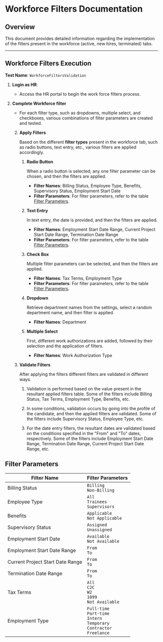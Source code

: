 
# Workforce Filters Documentation

## Overview
This document provides detailed information regarding the implementation of the filters present in the workforce (active, new hires, terminated) tabs.

---
## Workforce Filters Execution

**Test Name**: `WorkforceFiltersValidation`






1. **Login as HR**:
    - Access the HR portal to begin the work force filters process.



1. **Complete Workforce filter**
    - For each filter type, such as dropdowns, multiple select, and checkboxes, various combinations of filter parameters are created and tested.

      
    2. **Apply Filters**
        
        Based on the different **filter types** present in the workforce tab, such as radio buttons, text entry, etc., various filters are applied accordingly.

        1. **Radio Button**

            When a radio button is selected, any one filter parameter can be chosen, and then the filters are applied.

            - **Filter Names**: Billing Status, Employee Type, Benefits, Supervisory Status, Employment Start Date
            - **Filter Parameters**: For filter parameters, refer to the table [Filter Parameters](#filter-parameters).

            

        1. **Text Entry**

            In text entry, the date is provided, and then the filters are applied.

            - **Filter Names**: Employment Start Date Range, Current Project Start Date Range, Termination Date Range
            - **Filter Parameters**: For filter parameters, refer to the table [Filter Parameters](#filter-parameters).
       

        1. **Check Box**

            Multiple filter parameters can be selected, and then the filters are applied.

            - **Filter Names**: Tax Terms, Employment Type
            - **Filter Parameters**: For filter parameters, refer to the table [Filter Parameters](#filter-parameters).

            
        1. **Dropdown**

            Retrieve department names from the settings, select a random department name, and then filter is applied.

            - **Filter Names**: Department

        1. **Multiple Select**

            First, different work authorizations are added, followed by their selection and the application of filters.

            - **Filter Names**: Work Authorization Type

         
        
    2. **Validate Filters**

        After applying the filters different filters are validated in different ways.

        1. Validation is performed based on the value present in the resultant applied filters table. Some of the filters include Billing Status, Tax Terms, Employment Type, Benefits, etc.

        1. In some conditions, validation occurs by going into the profile of the candidate, and then the applied filters are validated. Some of the filters include Supervisory Status, Employee Type, etc.

        1. For the date entry filters, the resultant dates are validated based on the conditions specified in the "From" and "To" dates, respectively. Some of the filters include Employment Start Date Range, Termination Date Range, Current Project Start Date Range, etc.

        
## Filter Parameters

| Filter Name                    | Filter Parameters                                                                                     |
|--------------------------------|-------------------------------------------------------------------------------------------------------|
| Billing Status                 | `Billing` <br> `Non-Billing`                                                                          |
| Employee Type                  | `All` <br> `Trainees` <br> `Supervisors`                                                              |
| Benefits                       | `Applicable` <br> `Not Applicable`                                                                    |
| Supervisory Status             | `Assigned` <br> `Unassigned`                                                                          |
| Employment Start Date          | `Available` <br> `Not Available`                                                                      |
| Employment Start Date Range    | `From` <br> `To`                              |
| Current Project Start Date Range | `From` <br> `To`                  |
| Termination Date Range         | `From` <br> `To`                                        |
| Tax Terms                      | `All` <br> `C2C` <br> `W2` <br> `1099` <br> `Not Available`                                          |
| Employment Type                | `Full-time` <br> `Part-time` <br> `Intern` <br> `Temporary` <br> `Contractor` <br> `Freelance`       |        


